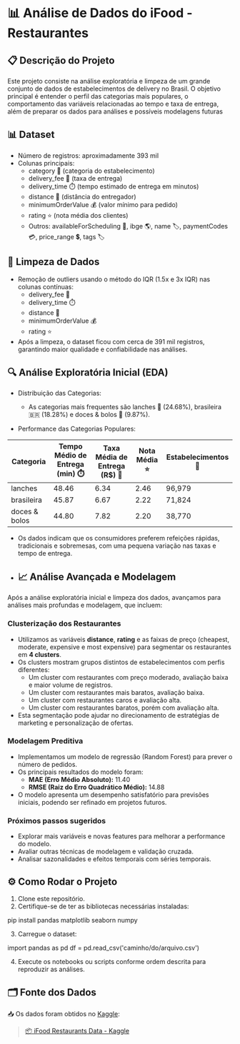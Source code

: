 # 📊 Análise de Dados do iFood - Restaurantes

## 📋 Descrição do Projeto
Este projeto consiste na análise exploratória e limpeza de um grande conjunto de dados de estabelecimentos de delivery no Brasil. O objetivo principal é entender o perfil das categorias mais populares, o comportamento das variáveis relacionadas ao tempo e taxa de entrega, além de preparar os dados para análises e possíveis modelagens futuras

## 📊 Dataset
* Número de registros: aproximadamente 393 mil
* Colunas principais:
  * category 🍔 (categoria do estabelecimento)
  * delivery_fee 💸 (taxa de entrega)
  * delivery_time ⏱️ (tempo estimado de entrega em minutos)
  * distance 📍 (distância do entregador)
  * minimumOrderValue 💰 (valor mínimo para pedido)
  * rating ⭐ (nota média dos clientes)
  * Outros: availableForScheduling 📅, ibge 🌎, name 🏷️, paymentCodes 💳, price_range 💲, tags 🏷️

## 🧹 Limpeza de Dados
* Remoção de outliers usando o método do IQR (1.5x e 3x IQR) nas colunas contínuas:
  * delivery_fee 💸
  * delivery_time ⏱️
  * distance 📍
  * minimumOrderValue 💰
  * rating ⭐
* Após a limpeza, o dataset ficou com cerca de 391 mil registros, garantindo maior qualidade e confiabilidade nas análises.

## 🔍 Análise Exploratória Inicial (EDA)
* Distribuição das Categorias:
  * As categorias mais frequentes são lanches 🍔 (24.68%), brasileira 🇧🇷 (18.28%) e doces & bolos 🍰 (9.87%).

* Performance das Categorias Populares:

| Categoria     | Tempo Médio de Entrega (min) ⏱️ | Taxa Média de Entrega (R$) 💸 | Nota Média ⭐ | Estabelecimentos 🏪 |
|--------------|---------------------------------|------------------------------|--------------|--------------------|
| lanches      | 48.46                           | 6.34                         | 2.46         | 96,979             |
| brasileira   | 45.87                           | 6.67                         | 2.22         | 71,824             |
| doces & bolos| 44.80                           | 7.82                         | 2.20         | 38,770             |

* Os dados indicam que os consumidores preferem refeições rápidas, tradicionais e sobremesas, com uma pequena variação nas taxas e tempo de entrega.

* ## 📈 Análise Avançada e Modelagem

Após a análise exploratória inicial e limpeza dos dados, avançamos para análises mais profundas e modelagem, que incluem:

### Clusterização dos Restaurantes

- Utilizamos as variáveis **distance**, **rating** e as faixas de preço (cheapest, moderate, expensive e most expensive) para segmentar os restaurantes em **4 clusters**.
- Os clusters mostram grupos distintos de estabelecimentos com perfis diferentes:
  - Um cluster com restaurantes com preço moderado, avaliação baixa e maior volume de registros.
  - Um cluster com restaurantes mais baratos, avaliação baixa.
  - Um cluster com restaurantes caros e avaliação alta.
  - Um cluster com restaurantes baratos, porém com avaliação alta.
- Esta segmentação pode ajudar no direcionamento de estratégias de marketing e personalização de ofertas.

### Modelagem Preditiva

- Implementamos um modelo de regressão (Random Forest) para prever o número de pedidos.
- Os principais resultados do modelo foram:
  - **MAE (Erro Médio Absoluto):** 11.40
  - **RMSE (Raiz do Erro Quadrático Médio):** 14.88
- O modelo apresenta um desempenho satisfatório para previsões iniciais, podendo ser refinado em projetos futuros.

### Próximos passos sugeridos

- Explorar mais variáveis e novas features para melhorar a performance do modelo.
- Avaliar outras técnicas de modelagem e validação cruzada.
- Analisar sazonalidades e efeitos temporais com séries temporais.

## ⚙️ Como Rodar o Projeto
1. Clone este repositório.
2. Certifique-se de ter as bibliotecas necessárias instaladas:

pip install pandas matplotlib seaborn numpy

3. Carregue o dataset:

import pandas as pd
df = pd.read_csv('caminho/do/arquivo.csv')

4. Execute os notebooks ou scripts conforme ordem descrita para reproduzir as análises.

## 🗂️ Fonte dos Dados

📥 Os dados foram obtidos no [Kaggle](https://www.kaggle.com/datasets/ricardotachinardi/ifood-restaurants-data):

> [📦 iFood Restaurants Data - Kaggle](https://www.kaggle.com/datasets/ricardotachinardi/ifood-restaurants-data)

